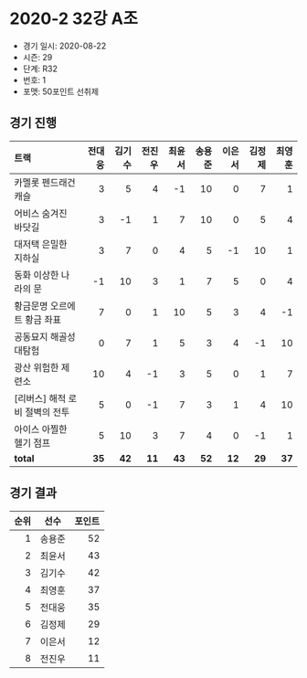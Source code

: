 # 2020-2 32강 A조

- 경기 일시: 2020-08-22
- 시즌: 29
- 단계: R32
- 번호: 1
- 포맷: 50포인트 선취제





## 경기 진행

| 트랙 | 전대웅 | 김기수 | 전진우 | 최윤서 | 송용준 | 이은서 | 김정제 | 최영훈 |
|:---|---:|---:|---:|---:|---:|---:|---:|---:|
| 카멜롯 펜드래건 캐슬 | 3 | 5 | 4 | -1 | 10 | 0 | 7 | 1 |
| 어비스 숨겨진 바닷길 | 3 | -1 | 1 | 7 | 10 | 0 | 5 | 4 |
| 대저택 은밀한 지하실 | 3 | 7 | 0 | 4 | 5 | -1 | 10 | 1 |
| 동화 이상한 나라의 문 | -1 | 10 | 3 | 1 | 7 | 5 | 0 | 4 |
| 황금문명 오르에트 황금 좌표 | 7 | 0 | 1 | 10 | 5 | 3 | 4 | -1 |
| 공동묘지 해골성 대탐험 | 0 | 7 | 1 | 5 | 3 | 4 | -1 | 10 |
| 광산 위험한 제련소 | 10 | 4 | -1 | 3 | 5 | 0 | 1 | 7 |
| [리버스] 해적 로비 절벽의 전투 | 5 | 0 | -1 | 7 | 3 | 1 | 4 | 10 |
| 아이스 아찔한 헬기 점프 | 5 | 10 | 3 | 7 | 4 | 0 | -1 | 1 |
| __total__ | __35__ | __42__ | __11__ | __43__ | __52__ | __12__ | __29__ | __37__ |




## 경기 결과

| 순위 | 선수 | 포인트 |
|---:|:---:|---:|
| 1 | 송용준 | 52 |
| 2 | 최윤서 | 43 |
| 3 | 김기수 | 42 |
| 4 | 최영훈 | 37 |
| 5 | 전대웅 | 35 |
| 6 | 김정제 | 29 |
| 7 | 이은서 | 12 |
| 8 | 전진우 | 11 |

